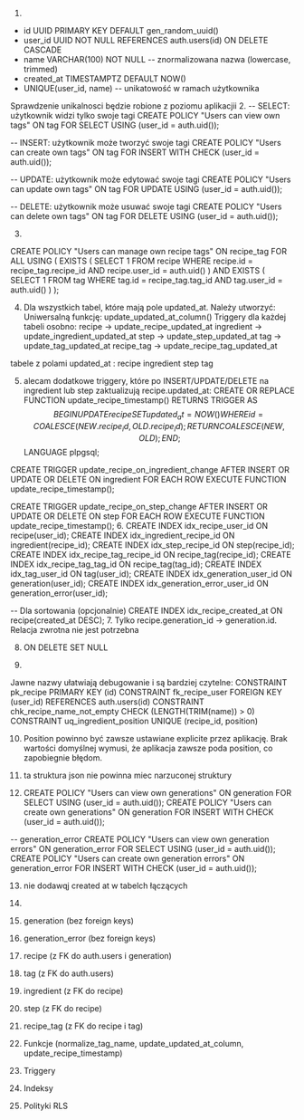 1. 
- id UUID PRIMARY KEY DEFAULT gen_random_uuid()
- user_id UUID NOT NULL REFERENCES auth.users(id) ON DELETE CASCADE
- name VARCHAR(100) NOT NULL -- znormalizowana nazwa (lowercase, trimmed)
- created_at TIMESTAMPTZ DEFAULT NOW()
- UNIQUE(user_id, name) -- unikatowość w ramach użytkownika

Sprawdzenie unikalnosci będzie robione z poziomu aplikacjii
2.
-- SELECT: użytkownik widzi tylko swoje tagi
CREATE POLICY "Users can view own tags" ON tag
  FOR SELECT USING (user_id = auth.uid());

-- INSERT: użytkownik może tworzyć swoje tagi
CREATE POLICY "Users can create own tags" ON tag
  FOR INSERT WITH CHECK (user_id = auth.uid());

-- UPDATE: użytkownik może edytować swoje tagi
CREATE POLICY "Users can update own tags" ON tag
  FOR UPDATE USING (user_id = auth.uid());

-- DELETE: użytkownik może usuwać swoje tagi
CREATE POLICY "Users can delete own tags" ON tag
  FOR DELETE USING (user_id = auth.uid());

3. 
CREATE POLICY "Users can manage own recipe tags" ON recipe_tag
  FOR ALL USING (
    EXISTS (
      SELECT 1 FROM recipe WHERE recipe.id = recipe_tag.recipe_id 
      AND recipe.user_id = auth.uid()
    )
    AND EXISTS (
      SELECT 1 FROM tag WHERE tag.id = recipe_tag.tag_id 
      AND tag.user_id = auth.uid()
    )
  );

  4. Dla wszystkich tabel, które mają pole updated_at. Należy utworzyć:
Uniwersalną funkcję: update_updated_at_column()
Triggery dla każdej tabeli osobno:
recipe → update_recipe_updated_at
ingredient → update_ingredient_updated_at
step → update_step_updated_at
tag → update_tag_updated_at
recipe_tag → update_recipe_tag_updated_at

tabele z polami updated_at : recipe ingredient step tag

5. alecam dodatkowe triggery, które po INSERT/UPDATE/DELETE na ingredient lub step zaktualizują recipe.updated_at:
CREATE OR REPLACE FUNCTION update_recipe_timestamp()
RETURNS TRIGGER AS $$
BEGIN
  UPDATE recipe 
  SET updated_at = NOW() 
  WHERE id = COALESCE(NEW.recipe_id, OLD.recipe_id);
  RETURN COALESCE(NEW, OLD);
END;
$$ LANGUAGE plpgsql;

CREATE TRIGGER update_recipe_on_ingredient_change
AFTER INSERT OR UPDATE OR DELETE ON ingredient
FOR EACH ROW
EXECUTE FUNCTION update_recipe_timestamp();

CREATE TRIGGER update_recipe_on_step_change
AFTER INSERT OR UPDATE OR DELETE ON step
FOR EACH ROW
EXECUTE FUNCTION update_recipe_timestamp();
6. CREATE INDEX idx_recipe_user_id ON recipe(user_id);
CREATE INDEX idx_ingredient_recipe_id ON ingredient(recipe_id);
CREATE INDEX idx_step_recipe_id ON step(recipe_id);
CREATE INDEX idx_recipe_tag_recipe_id ON recipe_tag(recipe_id);
CREATE INDEX idx_recipe_tag_tag_id ON recipe_tag(tag_id);
CREATE INDEX idx_tag_user_id ON tag(user_id);
CREATE INDEX idx_generation_user_id ON generation(user_id);
CREATE INDEX idx_generation_error_user_id ON generation_error(user_id);

-- Dla sortowania (opcjonalnie)
CREATE INDEX idx_recipe_created_at ON recipe(created_at DESC);
7. Tylko recipe.generation_id → generation.id. Relacja zwrotna nie jest potrzebna

8. ON DELETE SET NULL

9. 
Jawne nazwy ułatwiają debugowanie i są bardziej czytelne:
CONSTRAINT pk_recipe PRIMARY KEY (id)
CONSTRAINT fk_recipe_user FOREIGN KEY (user_id) REFERENCES auth.users(id)
CONSTRAINT chk_recipe_name_not_empty CHECK (LENGTH(TRIM(name)) > 0)
CONSTRAINT uq_ingredient_position UNIQUE (recipe_id, position)

10. Position powinno być zawsze ustawiane explicite przez aplikację. Brak wartości domyślnej wymusi, że aplikacja zawsze poda position, co zapobiegnie błędom.


11. ta struktura json nie powinna miec narzuconej struktury

12. CREATE POLICY "Users can view own generations" ON generation
  FOR SELECT USING (user_id = auth.uid());
CREATE POLICY "Users can create own generations" ON generation
  FOR INSERT WITH CHECK (user_id = auth.uid());

-- generation_error
CREATE POLICY "Users can view own generation errors" ON generation_error
  FOR SELECT USING (user_id = auth.uid());
CREATE POLICY "Users can create own generation errors" ON generation_error
  FOR INSERT WITH CHECK (user_id = auth.uid());

13. nie dodawqj created at w tabelch łączących

14. 
1. generation (bez foreign keys)
2. generation_error (bez foreign keys)
3. recipe (z FK do auth.users i generation)
4. tag (z FK do auth.users)
5. ingredient (z FK do recipe)
6. step (z FK do recipe)
7. recipe_tag (z FK do recipe i tag)
8. Funkcje (normalize_tag_name, update_updated_at_column, update_recipe_timestamp)
9. Triggery
10. Indeksy
11. Polityki RLS



